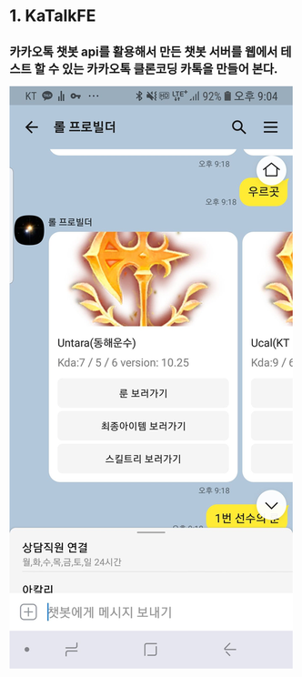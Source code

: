 # 1. KaTalkFE

## 카카오톡 챗봇 api를 활용해서 만든 챗봇 서버를 웹에서 테스트 할 수 있는 카카오톡 클론코딩 카톡을 만들어 본다.



![KakaoBot](./image/bot1.jpg)